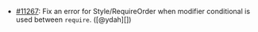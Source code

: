 * [#11267](https://github.com/rubocop/rubocop/issues/11267): Fix an error for Style/RequireOrder when modifier conditional is used between `require`. ([@ydah][])
